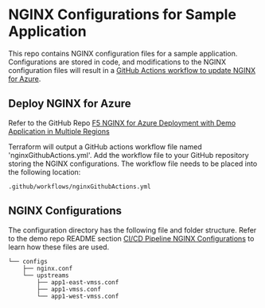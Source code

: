 # NGINX Configurations for Sample Application

This repo contains NGINX configuration files for a sample application. Configurations are stored in code, and modifications to the NGINX configuration files will result in a [GitHub Actions workflow to update NGINX for Azure](https://docs.nginx.com/nginx-for-azure/management/nginx-configuration/#nginx-configuration-automation-workflows).

## Deploy NGINX for Azure

Refer to the GitHub Repo [F5 NGINX for Azure Deployment with Demo Application in Multiple Regions](https://github.com/f5devcentral/f5-digital-customer-engagement-center/tree/main/solutions/delivery/application_delivery_controller/nginx/nginx-for-azure)

Terraform will output a GitHub actions workflow file named 'nginxGithubActions.yml'. Add the workflow file to your GitHub repository storing the NGINX configurations. The workflow file needs to be placed into the following location:

```
.github/workflows/nginxGithubActions.yml
```

## NGINX Configurations

The configuration directory has the following file and folder structure. Refer to the demo repo README section [CI/CD Pipeline NGINX Configurations](https://github.com/f5devcentral/f5-digital-customer-engagement-center/tree/main/solutions/delivery/application_delivery_controller/nginx/nginx-for-azure#cicd-pipeline-nginx-configurations) to learn how these files are used.


```
└── configs
    ├── nginx.conf
    └── upstreams
        ├── app1-east-vmss.conf
        ├── app1-vmss.conf
        └── app1-west-vmss.conf
```

